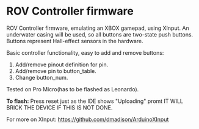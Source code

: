# ROV Controller firmware

ROV Controller firmware, emulating an XBOX gamepad,
using XInput. An underwater casing will be used,
so all buttons are two-state push buttons.
Buttons represent Hall-effect sensors in the hardware.

Basic controller functionality, easy to add and remove buttons:

1. Add/remove pinout definition for pin.
2. Add/remove pin to button_table.
3. Change button_num.

Tested on Pro Micro(has to be flashed as Leonardo).

**To flash:** Press reset just as the IDE shows "Uploading" promt
IT WILL BRICK THE DEVICE IF THIS IS NOT DONE.

For more on XInput: https://github.com/dmadison/ArduinoXInput
